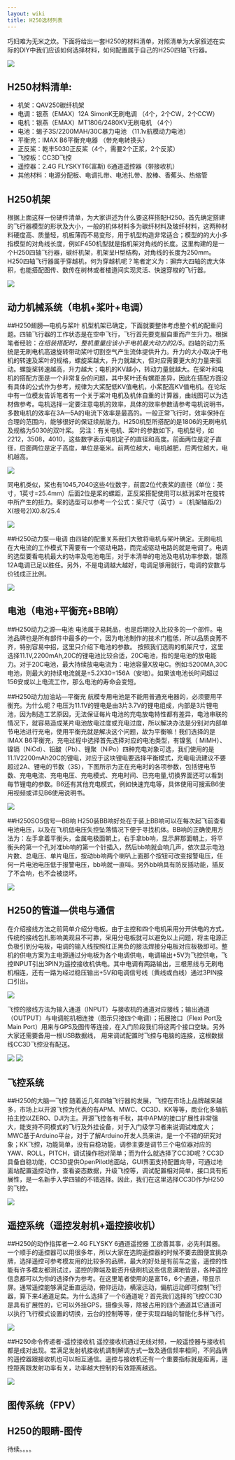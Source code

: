```yaml
---
layout: wiki
title: H250选材列表
---
```


巧妇难为无米之炊。下面将给出一套H250的材料清单，对照清单为大家叙述在实际的DIY中我们应该如何选择材料，如何配置属于自己的H250四轴飞行器。

![](/assets/img/h250-list-1.JPG)

## H250材料清单:
* 机架：QAV250碳纤机架
* 电调：银燕（EMAX）12A SimonK无刷电调 （4个，2个CW，2个CCW）
* 电机：银燕（EMAX）MT1806/2480KV无刷电机 （4个）
* 电池：蝎子3S/2200MAH/30C暴力电池 （11.1v航模动力电池）
* 平衡充：IMAX B6平衡充电器 （带充电转换头）
* 正反桨：乾丰5030正反桨（4个，需要2个正浆，2个反浆）
* 飞控板：CC3D飞控
* 遥控器：2.4G FLYSKYT6(富斯) 6通道遥控器（带接收机）
* 其他材料：电源分配板、电调扎带、电池扎带、胶棒、香蕉头、热缩管


## H250机架
根据上面这样一份硬件清单，为大家讲述为什么要这样搭配H250。首先确定搭建的飞行器模型的形状及大小，一般的机体材料多为碳纤材料及玻纤材料，这两种材料硬度高、质量轻，机板薄而不易变形，用于机型构造非常适合；模型的的大小多指模型的对角线长度，例如F450机型就是指机架对角线的长度。这里构建的是一个H250四轴飞行器，碳纤机架，机架呈H型结构，对角线的长度为250mm。H250四轴飞行器属于穿越机，何为穿越机呢？笔者定义为：摒弃大四轴的庞大体积，也能搭配图传、数传在树林或者楼道间实现灵活、快速穿梭的飞行器。

![](/assets/img/h250-list-2.jpg)

## 动力机械系统（电机+桨叶+电调）

##H250翅膀—电机与桨叶
机型机架已确定，下面就要整体考虑整个机的配重问题。四轴飞行器的工作状态是在空中飞行，飞行首先要克服自重而产生升力。根据笔者经验：*在组装搭配时，整机重量应该小于电机最大动力的2/5*。四轴的动力系统是无刷电机高速旋转带动桨叶切割空气产生流体提供升力。升力的大小取决于电机的转速及桨叶的规格，螺旋桨越大，升力就越大，但对应需要更大的力量来驱动。螺旋桨转速越高，升力越大；电机的KV越小，转动力量就越大。在桨叶和电机的搭配方面是一个非常复杂的问题，其中桨叶还有螺距差异，因此在搭配方面没有具体的公式作为参考，规律为大桨配低KV值电机，小桨配高KV值电机。在论坛中有一位模友告诉笔者有一个关于桨叶电机及机体自重的计算器，曲线图可以为选材做参考。电机选择一定要注意电机的效率，具体的效率参数请参考电机说明书，多数电机的效率在3A—5A的电流下效率是最高的。一般正常飞行时，效率保持在合理的范围内，能够很好的保证续航能力。H250机型所搭配的是1806的无刷电机及规格为5030的双叶桨。
另注：有关电机、桨叶的参数如下，电机型号，如2212，3508，4010，这些数字表示电机定子的直径和高度。前面两位是定子直径，后面两位是定子高度，单位是毫米。前两位越大，电机越肥，后两位越大，电机越高。

![](/assets/img/h250-list-00.jpg)

同电机类似，桨也有1045,7040这些4位数字，前面2位代表桨的直径（单位：英寸，1英寸=25.4mm）后面2位是桨的螺距，正反桨搭配使用可以抵消桨叶在旋转中所产生的扭力。桨的选型可以参考一个公式：桨尺寸（英寸）=（机架轴距/2）X(根号2)X0.8/25.4

![](/assets/img/h250-list-4.jpg)

##H250动力泵—电调
由四轴的配重关系我们大致将电机与桨叶确定。无刷电机在大电流的工作模式下需要有一个驱动电路，而完成驱动电路的就是电调了。电调的选型要看电机最大的功率及电池电压，对于本清单的电池及电机功率参数，银燕12A电调已足以胜任。另外，不是电调越大越好，电调足够用就行，电调的安数与价钱成正比例。

![](/assets/img/h250-list-51.jpg)

## 电池（电池+平衡充+BB响）

##H250动力之源—电池
电池属于易耗品，也是后期投入比较多的一个部件。电池品牌也是所有部件中最多的一个，因为电池制作的技术门槛低，所以品质良莠不齐，特别容易中招，这里只介绍下电池的参数。 按照我们选购的机架尺寸，这里选择11.1V,2200mAh,20C的锂电池比较合适，20C电池，指的是电池的放电能力。对于20C电池，最大持续放电电流为：电池容量X放电C。例如:5200MA,30C电池，则最大的持续电流就是=5.2X30=156A（安培）。如果该电池长时间超过156安或以上电流工作，那么电池的寿命会变短。

##H250动力加油站—平衡充
航模专用电池是不能用普通充电器的，必须要用平衡充。为什么呢？电压为11.1V的锂电是由3片3.7V的锂电组成，内部是3片锂电池，因为制造工艺原因，无法保证每片电池的充电放电特性都有差异，电池串联的情况下，就容易造成某片电池放电过度或充电过度，所以解决办法是分别对内部单节电池进行充电，使用平衡充就是解决这个问题，故为平衡嘛！我们选择的是IMAX B6平衡充，充电过程中选择首先选择对应的电池类型，有镍氢（ MiMH）、镍镉（NiCd）、铅酸（Pb）、锂聚（NiPo）四种充电对象可选，我们使用的是11.1V2200mAh20C的锂电，对应于这块锂电要选择平衡模式，充电电流建议不要超过2A、锂电的节数（3S），下图所示为正在充电时的各项参数，包括锂电节数、充电电流、充电电压、充电模式、充电时间、已充电量,切换界面还可以看到每节锂电的参数。B6还有其他充电模式，例如快速充电等，具体使用可搜索B6使用视频或详见B6使用说明书。

![](/assets/img/h250-list-61.jpg)

##H250SOS信号—BB响
H250装BB响好处在于装上BB响可以在每次起飞前查看电池电压，以及在飞机低电压失控坠落情况下便于寻找机体。BB响的正确使用方法为：左手拿着平衡头，金属电极面朝上，右手拿bb响，显示屏那面朝上，将平衡头的第一个孔对准bb响的第一个针插入，然后bb响就会响几声，依次显示电池片数、总电压、单片电压，按动bb响两个喇叭上面那个按钮可改变报警电压，任何一片电池电压低于报警电压，bb响就一直叫。另外bb响具有防反插功能，插反了不会响，也不会被烧坏。

![](/assets/img/h250-list-66.jpg)

## H250的管道—供电与通信
在介绍接线方法之前简单介绍分电板。由于主控和四个电机采用分开供电的方式，传统的接线包扎影响美观且不可靠，采用分电板就可以避免以上问题，将主电源正负极引到分电板，电调的输入线按照红正黑负的接法焊接分电板对应板极即可。整机的供电方案为主电源通过分电板为各个电调供电，电调输出+5V为飞控供电，飞控INPUT引出3PIN为遥控接收机供电。其中电调有两路输出，三根黑线与无刷电机相连，还有一路为经过稳压输出+5V和电调信号线（黄线或白线）通过3PIN接口引出。

![](/assets/img/h250-list-111.jpg)

飞控的接线方法为输入通道（INPUT）与接收机的通道对应接线；输出通道（OUTPUT）与电调舵机相连接（图示只接四个电调）；拓展接口（Flexi Port及Main Port）用来与GPS及图传等连接，在入门阶段我们将这两个接口空缺。另外大家还需要备用一根USB数据线，
用来调试配置时飞控与电脑的连接，这根数据线CC3D飞控没有配送。

![](/assets/img/h250-list-12.jpg)
![](/assets/img/h250-list-13.jpg)

## 飞控系统

##H250的大脑—飞控
随着近几年四轴飞行器的发展，飞控在市场上品牌越来越多，市场上以开源飞控为代表的有APM、MWC、CC3D、KK等等，商业化多轴航拍主控以ZERO、DJI为主。开源飞控各有千秋，其中APM的接口扩展性非常强大，能支持不同模式的飞行及外挂设备，对于入门级学习者来说调试难度大；MWC基于Arduino平台，对于了解Arduino开发人员来讲，是一个不错的研究对象；KK飞控，功能简单，没有自稳功能，调参主要是调节三个电位器对应的YAW、ROLL，PITCH，调试操作相对简单；而为什么就选择了CC3D呢？CC3D具备自稳功能，CC3D提供OpenPilot地面站，GUI界面支持配置向导，可通过地面站配置遥控动作，查看姿态数据，升级飞控等，调试配置相对简单，接口具有拓展性，是一名新手入学四轴的不错选择。因此，我们在这里选择CC3D作为H250的飞控。

![](/assets/img/h250-list-7.jpg)

## 遥控系统（遥控发射机+遥控接收机）

##H250的动作指挥者—2.4G FLYSKY 6通道遥控器
工欲善其事，必先利其器。一个顺手的遥控器可以用很多年，所以大家在选购遥控器的时候不要去图便宜挑杂牌，选择遥控可参考模友用的比较多的品牌，最大的好处是有前车之鉴，遥控的性能有许多模友都测试过，遥控的弊端及能否升级刷机这些信息满地皆是，各种遥控信息都可以为你的选择作为参考。在这里笔者使用的是富T6，6个通道，带显示屏。通常遥控能够满足垂直运动，俯仰运动，横滚运动，偏航运动即可控制飞行器，算下来4通道足矣。为什么选择了一个6通道呢？首先我们选择的飞控CC3D是具有扩展性的，它可以外挂GPS，摄像头等，除被占用的四个通道其它通道可以执行飞行模式设置的切换，云台的控制等等，便于实现四轴的智能化多样飞行。

![](/assets/img/h250-list-0.jpg)

##H250命令传递者-遥控接收机
遥控接收机通过无线对频，一般遥控器与接收机都是成对出现。若满足发射机接收机调制解调方式一致及通信频率相同，不同品牌的遥控器跟接收机也可以相互通信。遥控与接收机还有一个重要指标就是距离，遥控距离跟发射功率有关，功率越大控制的有效距离越远。

![](/assets/img/h250-list-888.jpg)


## 图传系统（FPV）

## H250的眼睛-图传
待续。。。。

